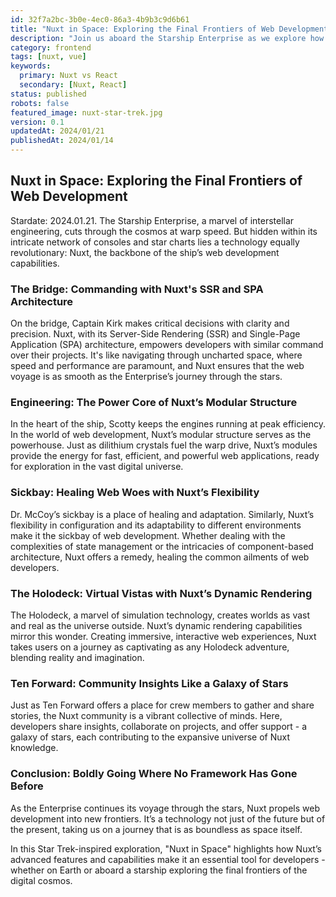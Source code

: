 ```yaml
---
id: 32f7a2bc-3b0e-4ec0-86a3-4b9b3c9d6b61
title: "Nuxt in Space: Exploring the Final Frontiers of Web Development"
description: "Join us aboard the Starship Enterprise as we explore how Nuxt's advanced features and capabilities make it the ideal technology for space exploration and interstellar web development in the Star Trek universe."
category: frontend
tags: [nuxt, vue]
keywords: 
  primary: Nuxt vs React
  secondary: [Nuxt, React]
status: published
robots: false
featured_image: nuxt-star-trek.jpg
version: 0.1
updatedAt: 2024/01/21
publishedAt: 2024/01/14
---
```


## Nuxt in Space: Exploring the Final Frontiers of Web Development

Stardate: 2024.01.21. The Starship Enterprise, a marvel of interstellar engineering, cuts through the cosmos at warp speed. But hidden within its intricate network of consoles and star charts lies a technology equally revolutionary: Nuxt, the backbone of the ship’s web development capabilities.

### The Bridge: Commanding with Nuxt's SSR and SPA Architecture

On the bridge, Captain Kirk makes critical decisions with clarity and precision. Nuxt, with its Server-Side Rendering (SSR) and Single-Page Application (SPA) architecture, empowers developers with similar command over their projects. It's like navigating through uncharted space, where speed and performance are paramount, and Nuxt ensures that the web voyage is as smooth as the Enterprise’s journey through the stars.

### Engineering: The Power Core of Nuxt’s Modular Structure

In the heart of the ship, Scotty keeps the engines running at peak efficiency. In the world of web development, Nuxt’s modular structure serves as the powerhouse. Just as dilithium crystals fuel the warp drive, Nuxt’s modules provide the energy for fast, efficient, and powerful web applications, ready for exploration in the vast digital universe.

### Sickbay: Healing Web Woes with Nuxt’s Flexibility

Dr. McCoy’s sickbay is a place of healing and adaptation. Similarly, Nuxt’s flexibility in configuration and its adaptability to different environments make it the sickbay of web development. Whether dealing with the complexities of state management or the intricacies of component-based architecture, Nuxt offers a remedy, healing the common ailments of web developers.

### The Holodeck: Virtual Vistas with Nuxt’s Dynamic Rendering

The Holodeck, a marvel of simulation technology, creates worlds as vast and real as the universe outside. Nuxt’s dynamic rendering capabilities mirror this wonder. Creating immersive, interactive web experiences, Nuxt takes users on a journey as captivating as any Holodeck adventure, blending reality and imagination.

### Ten Forward: Community Insights Like a Galaxy of Stars

Just as Ten Forward offers a place for crew members to gather and share stories, the Nuxt community is a vibrant collective of minds. Here, developers share insights, collaborate on projects, and offer support - a galaxy of stars, each contributing to the expansive universe of Nuxt knowledge.

### Conclusion: Boldly Going Where No Framework Has Gone Before

As the Enterprise continues its voyage through the stars, Nuxt propels web development into new frontiers. It’s a technology not just of the future but of the present, taking us on a journey that is as boundless as space itself.

In this Star Trek-inspired exploration, "Nuxt in Space" highlights how Nuxt’s advanced features and capabilities make it an essential tool for developers - whether on Earth or aboard a starship exploring the final frontiers of the digital cosmos.